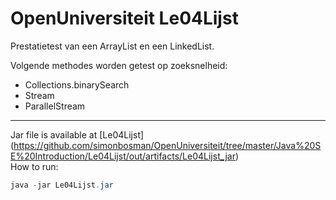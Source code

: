 # OpenUniversiteit Le04Lijst
Prestatietest van een ArrayList en een LinkedList.<br>

Volgende methodes worden getest op zoeksnelheid:<br>
- Collections.binarySearch
- Stream
- ParallelStream

***
Jar file is available at [Le04Lijst] 
(https://github.com/simonbosman/OpenUniversiteit/tree/master/Java%20SE%20Introduction/Le04Lijst/out/artifacts/Le04Lijst_jar)<br>
How to run:
```java
java -jar Le04Lijst.jar
```
